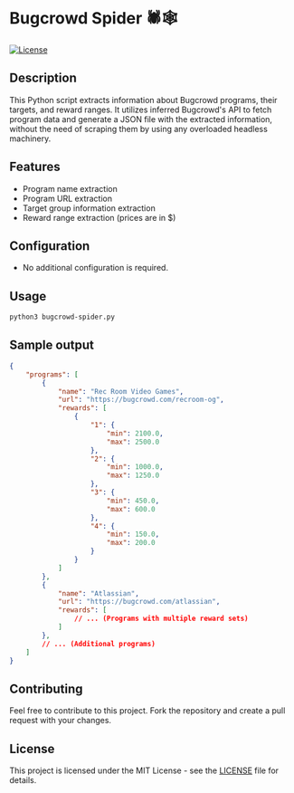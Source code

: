 # Bugcrowd Spider 🕷️🕸️

[![License](https://img.shields.io/badge/license-MIT-blue.svg)](https://opensource.org/licenses/MIT)

## Description

This Python script extracts information about Bugcrowd programs, their targets, and reward ranges. It utilizes inferred Bugcrowd's API to fetch program data and generate a JSON file with the extracted information, without the need of scraping them by using any overloaded headless machinery.

## Features

- Program name extraction
- Program URL extraction
- Target group information extraction
- Reward range extraction (prices are in $)

## Configuration

- No additional configuration is required.

## Usage

```bash
python3 bugcrowd-spider.py
```

## Sample output
```json
{
    "programs": [
        {
            "name": "Rec Room Video Games",
            "url": "https://bugcrowd.com/recroom-og",
            "rewards": [
                {
                    "1": {
                        "min": 2100.0,
                        "max": 2500.0
                    },
                    "2": {
                        "min": 1000.0,
                        "max": 1250.0
                    },
                    "3": {
                        "min": 450.0,
                        "max": 600.0
                    },
                    "4": {
                        "min": 150.0,
                        "max": 200.0
                    }
                }
            ]
        },
        {
            "name": "Atlassian",
            "url": "https://bugcrowd.com/atlassian",
            "rewards": [
                // ... (Programs with multiple reward sets)
            ]
        },
        // ... (Additional programs)
    ]
}
```

## Contributing

Feel free to contribute to this project. Fork the repository and create a pull request with your changes.

## License

This project is licensed under the MIT License - see the [LICENSE](LICENSE) file for details.